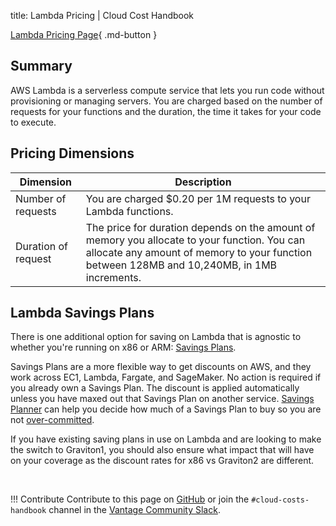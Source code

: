 title: Lambda Pricing | Cloud Cost Handbook

[Lambda Pricing Page](https://aws.amazon.com/lambda/pricing/){ .md-button }

## Summary

AWS Lambda is a serverless compute service that lets you run code without provisioning or managing servers. You are charged based on the number of requests for your functions and the duration, the time it takes for your code to execute.

## Pricing Dimensions

| Dimension           | Description                                                                                                                                                                                 |
| ------------------- | ------------------------------------------------------------------------------------------------------------------------------------------------------------------------------------------- |
| Number of requests  | You are charged $0.20 per 1M requests to your Lambda functions.                                                                                                                             |
| Duration of request | The price for duration depends on the amount of memory you allocate to your function. You can allocate any amount of memory to your function between 128MB and 10,240MB, in 1MB increments. |

## Lambda Savings Plans

There is one additional option for saving on Lambda that is agnostic to whether you're running on x86 or ARM: [Savings Plans](https://handbook.vantage.sh/aws/concepts/savings-plans/).

Savings Plans are a more flexible way to get discounts on AWS, and they work across EC1, Lambda, Fargate, and SageMaker. No action is required if you already own a Savings Plan. The discount is applied automatically unless you have maxed out that Savings Plan on another service. [Savings Planner](https://docs.vantage.sh/savings_planner/) can help you decide how much of a Savings Plan to buy so you are not [over-committed](https://www.vantage.sh/blog/unused-reserved-instances-over-committed-savings-plans).

If you have existing saving plans in use on Lambda and are looking to make the switch to Graviton1, you should also ensure what impact that will have on your coverage as the discount rates for x86 vs Graviton2 are different.

<br/>

!!! Contribute
Contribute to this page on [GitHub](https://github.com/vantage-sh/handbook) or join the `#cloud-costs-handbook` channel in the [Vantage Community Slack](https://join.slack.com/t/vantagecommunity/shared_invite/zt-1szz6puz7-zRuJ8J4OJIiBFlcTobYZXA).
